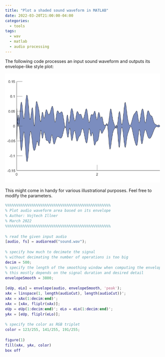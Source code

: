 ```yaml
---
title: "Plot a shaded sound waveform in MATLAB"
date: 2022-03-20T21:00:00-04:00
categories:
  - tools
tags:
  - wav
  - matlab
  - audio processing
---
```


The following code processes an input sound waveform and outputs its envelope-like style plot:

![alt text][waveformpic]

This might come in handy for various illustrational purposes. Feel free to modify the parameters.

```matlab
%%%%%%%%%%%%%%%%%%%%%%%%%%%%%%%%%%%%%%%%%%%%%%%%
% Plot audio waveform area based on its envelope
% Author: Vojtech Illner
% March 2022
%%%%%%%%%%%%%%%%%%%%%%%%%%%%%%%%%%%%%%%%%%%%%%%%

% read the given input audio
[audio, fs] = audioread("sound.wav");

% specify how much to decimate the signal
% without decimating the number of operations is too big
decim = 500;
% specify the length of the smoothing window when computing the envelope
% this mostly depends on the signal duration and desired detail
envelopeSmooth = 3800;

[eUp, eLo] = envelope(audio, envelopeSmooth, 'peak');
xAx = linspace(1, length(audioCut), length(audioCut))';
xAx = xAx(1:decim:end)';
xAx = [xAx, fliplr(xAx)];
eUp = eUp(1:decim:end)'; eLo = eLo(1:decim:end)';
yAx = [eUp, fliplr(eLo)];

% specify the color as RGB triplet
color = 123/255, 141/255, 191/255;

figure(1)
fill(xAx, yAx, color)
box off
```

[waveformpic]: https://github.com/vojtaiii/personal_site/blob/gh-pages/assets/images/waveform/wave.png?raw=true
